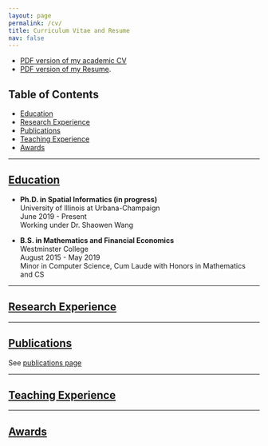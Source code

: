```yaml
---
layout: page
permalink: /cv/
title: Curriculum Vitae and Resume
nav: false
---
```


* [PDF version of my academic CV](https://docs.google.com/viewer?url=https://github.com/alexandermichels/CV/raw/master/CurriculumVitae.pdf)
* [PDF version of my Resume](https://docs.google.com/viewer?url=https://github.com/alexandermichels/CV/raw/master/Resume.pdf).


## Table of Contents

* [Education](#edu)
* [Research Experience](#research-exp)
* [Publications](#pub)
* [Teaching Experience](#teaching-exp)
* [Awards](#awards)

<a id="edu" />

***

## [Education](#edu)

* **Ph.D. in Spatial Informatics (in progress)**  
University of Illinois at Urbana-Champaign  
June 2019 - Present  
Working under Dr. Shaowen Wang

* **B.S. in Mathematics and Financial Economics**   
Westminster College  
August 2015 - May 2019  
Minor in Computer Science, Cum Laude with Honors in Mathematics and CS

<a id="research-exp" />

***

## [Research Experience](#research-exp)


<a id="pub" />

***

## [Publications](#pub)

See [publications page](/publications/)

<a id="teaching-exp" />

***

## [Teaching Experience](#teaching-exp)


<a id="awards" />

***

## [Awards](#awards)
